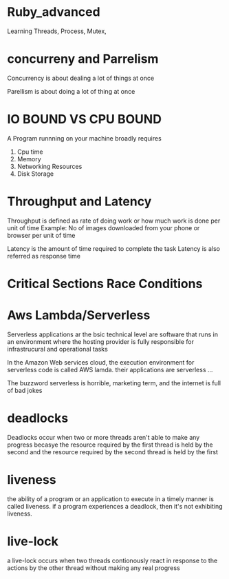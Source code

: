 # Ruby_advanced
Learning Threads, Process, Mutex,


# concurreny and Parrelism


Concurrency is about dealing a lot of things at once 

Parellism is about doing a lot of thing at once 


# IO BOUND VS CPU BOUND

A Program runnning on your machine broadly requires 

1) Cpu time
2) Memory
3) Networking Resources
4) Disk Storage


# Throughput and Latency

Throughput is defined as rate of doing work or how much work is done per unit of time
Example: No of images downloaded from your phone or browser per unit of time


Latency is the amount of time required to complete the task
Latency is also referred as response time

# Critical Sections Race Conditions



# Aws Lambda/Serverless
Serverless applications ar the bsic technical level are software that runs in an environment where the hosting provider is fully responsible for infrastrucural and operational tasks

In the Amazon Web services cloud, the execution environment for serverless code is called AWS lamda. 
their applications are serverless ...

The buzzword serverless is horrible, marketing term, and the internet is full of bad jokes

# deadlocks

Deadlocks occur when two or more threads aren't able to make any progress becasye the resource required by the first thread is held by the second and the resource required by the second thread is held by the first 

# liveness

the ability of a program or an application to execute in a timely manner is called liveness. if a program experiences a deadlock, then it's not exhibiting liveness.

# live-lock 

a live-lock occurs when two threads contionously react in response to the actions by the other thread without making any real progress




